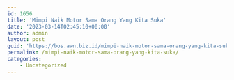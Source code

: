 ```yaml
---
id: 1656
title: 'Mimpi Naik Motor Sama Orang Yang Kita Suka'
date: '2023-03-14T02:45:10+00:00'
author: admin
layout: post
guid: 'https://bos.awn.biz.id/mimpi-naik-motor-sama-orang-yang-kita-suka/'
permalink: /mimpi-naik-motor-sama-orang-yang-kita-suka/
categories:
    - Uncategorized
---
```


